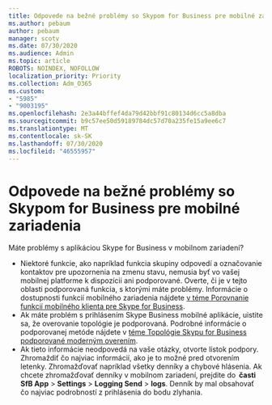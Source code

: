 ```yaml
---
title: Odpovede na bežné problémy so Skypom for Business pre mobilné zariadenia
ms.author: pebaum
author: pebaum
manager: scotv
ms.date: 07/30/2020
ms.audience: Admin
ms.topic: article
ROBOTS: NOINDEX, NOFOLLOW
localization_priority: Priority
ms.collection: Adm_O365
ms.custom:
- "5985"
- "9003195"
ms.openlocfilehash: 2e3a44bffef4da79d42bbf91c80134d6cc5a8dba
ms.sourcegitcommit: b9c57ee50d59189784dc57d70a235fe15a9ee6c7
ms.translationtype: MT
ms.contentlocale: sk-SK
ms.lasthandoff: 07/30/2020
ms.locfileid: "46555957"
---
```

# <a name="answers-to-common-issues-with-skype-for-business-for-mobile"></a>Odpovede na bežné problémy so Skypom for Business pre mobilné zariadenia

Máte problémy s aplikáciou Skype for Business v mobilnom zariadení?

- Niektoré funkcie, ako napríklad funkcia skupiny odpovedí a označovanie kontaktov pre upozornenia na zmenu stavu, nemusia byť vo vašej mobilnej platforme k dispozícii ani podporované. Overte, či je v tejto oblasti podporovaná funkcia, s ktorými máte problémy. Informácie o dostupnosti funkcií mobilného zariadenia nájdete [v téme Porovnanie funkcií mobilného klienta pre Skype for Business](https://technet.microsoft.com/library/Dn951412.aspx).
- Ak máte problém s prihlásením Skype Business mobilné aplikácie, uistite sa, že overovanie topológie je podporovaná. Podrobné informácie o podporovanej metóde nájdete v [téme Topológie Skypu for Business podporované moderným overením](https://docs.microsoft.com/skypeforbusiness/plan-your-deployment/modern-authentication/topologies-supported).  
- Ak tieto informácie neodpovedá na vaše otázky, otvorte lístok podpory. Zhromaždiť čo najviac informácií, ako je to možné pred otvorením letenky. Zhromažďovať napríklad všetky denníky a chybové hlásenia. Ak chcete zhromažďovať denníky v mobilnom zariadení, prejdite do  **časti SfB App** >   **Settings**  >   **Logging Send**  >   **logs**. Denník by mal obsahovať čo najviac podrobností z prihlásenia do bodu zlyhania.
